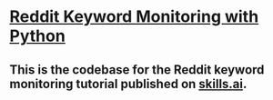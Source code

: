 # [Reddit Keyword Monitoring with Python](https://skills.ai/blog/reddit-data-with-python/)
## This is the codebase for the Reddit keyword monitoring tutorial published on [skills.ai](https://skills.ai).

